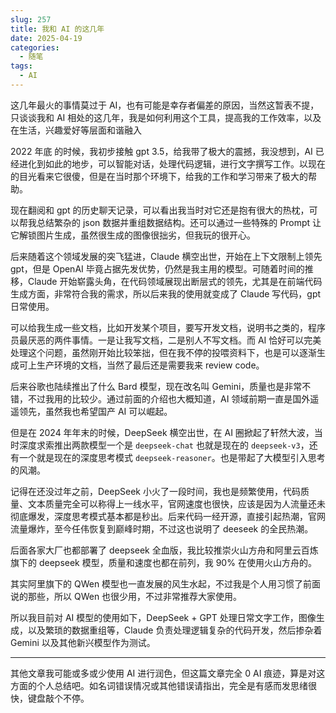 ```yaml
---
slug: 257
title: 我和 AI 的这几年
date: 2025-04-19
categories: 
  - 随笔
tags: 
  - AI
---
```


这几年最火的事情莫过于 AI，也有可能是幸存者偏差的原因，当然这暂表不提，只谈谈我和 AI 相处的这几年，我是如何利用这个工具，提高我的工作效率，以及在生活，兴趣爱好等层面和谐融入

2022 年底 的时候，我初步接触 gpt 3.5，给我带了极大的震撼，我没想到，AI 已经进化到如此的地步，可以智能对话，处理代码逻辑，进行文字撰写工作。以现在的目光看来它很傻，但是在当时那个环境下，给我的工作和学习带来了极大的帮助。

现在翻阅和 gpt 的历史聊天记录，可以看出我当时对它还是抱有很大的热枕，可以帮我总结繁杂的 json 数据并重组数据结构。还可以通过一些特殊的 Prompt 让它解锁图片生成，虽然很生成的图像很拙劣，但我玩的很开心。

后来随着这个领域发展的突飞猛进，Claude 横空出世，开始在上下文限制上领先 gpt，但是 OpenAI 毕竟占据先发优势，仍然是我主用的模型。可随着时间的推移，Claude 开始崭露头角，在代码领域展现出断层式的领先，尤其是在前端代码生成方面，非常符合我的需求，所以后来我的使用就变成了 Claude 写代码，gpt 日常使用。

可以给我生成一些文档，比如开发某个项目，要写开发文档，说明书之类的，程序员最厌恶的两件事情。一是让我写文档，二是别人不写文档。而 AI 恰好可以完美处理这个问题，虽然刚开始比较笨拙，但在我不停的投喂资料下，也是可以逐渐生成可上生产环境的文档，当然了最后还是需要我来 review code。

后来谷歌也陆续推出了什么 Bard 模型，现在改名叫 Gemini，质量也是非常不错，不过我用的比较少。通过前面的介绍也大概知道，AI 领域前期一直是国外遥遥领先，虽然我也希望国产 AI 可以崛起。

但是在 2024 年年末的时候，DeepSeek 横空出世，在 AI 圈掀起了轩然大波，当时深度求索推出两款模型一个是 `deepseek-chat` 也就是现在的 `deepseek-v3`，还有一个就是现在的深度思考模式 `deepseek-reasoner`。也是带起了大模型引入思考的风潮。

记得在还没过年之前，DeepSeek 小火了一段时间，我也是频繁使用，代码质量、文本质量完全可以称得上一线水平，官网速度也很快，应该是因为人流量还未彻底爆发，深度思考模式基本都是秒出。后来代码一经开源，直接引起热潮，官网流量爆炸，至今任伟恢复到巅峰时期，不过这也说明了 deeseek 的全民热潮。

后面各家大厂也都部署了 deepseek 全血版，我比较推崇火山方舟和阿里云百炼旗下的 deepseek 模型，质量和速度也都在前列，我 90% 在使用火山方舟的。

其实阿里旗下的 QWen 模型也一直发展的风生水起，不过我是个人用习惯了前面说的那些，所以 QWen 也很少用，不过非常推荐大家使用。

所以我目前对 AI 模型的使用如下，DeepSeek + GPT 处理日常文字工作，图像生成，以及繁琐的数据重组等，Claude 负责处理逻辑复杂的代码开发，然后掺杂着 Gemini 以及其他新兴模型作为测试。

---

其他文章我可能或多或少使用 AI 进行润色，但这篇文章完全 0 AI 痕迹，算是对这方面的个人总结吧。如名词错误情况或其他错误请指出，完全是有感而发思绪很快，键盘敲个不停。
